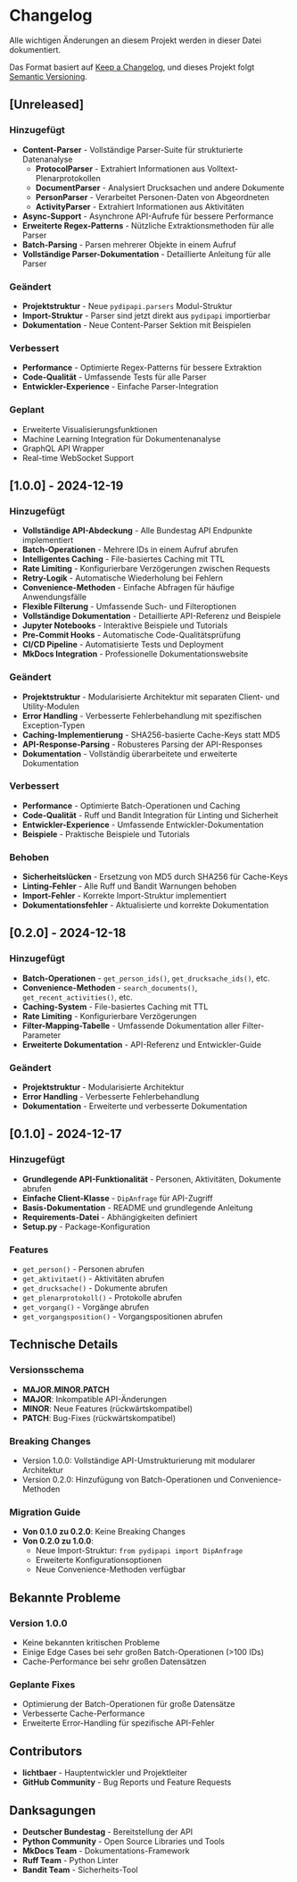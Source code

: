 # Changelog

Alle wichtigen Änderungen an diesem Projekt werden in dieser Datei dokumentiert.

Das Format basiert auf [Keep a Changelog](https://keepachangelog.com/de/1.0.0/),
und dieses Projekt folgt [Semantic Versioning](https://semver.org/spec/v2.0.0.html).

## [Unreleased]

### Hinzugefügt
- **Content-Parser** - Vollständige Parser-Suite für strukturierte Datenanalyse
  - **ProtocolParser** - Extrahiert Informationen aus Volltext-Plenarprotokollen
  - **DocumentParser** - Analysiert Drucksachen und andere Dokumente
  - **PersonParser** - Verarbeitet Personen-Daten von Abgeordneten
  - **ActivityParser** - Extrahiert Informationen aus Aktivitäten
- **Async-Support** - Asynchrone API-Aufrufe für bessere Performance
- **Erweiterte Regex-Patterns** - Nützliche Extraktionsmethoden für alle Parser
- **Batch-Parsing** - Parsen mehrerer Objekte in einem Aufruf
- **Vollständige Parser-Dokumentation** - Detaillierte Anleitung für alle Parser

### Geändert
- **Projektstruktur** - Neue `pydipapi.parsers` Modul-Struktur
- **Import-Struktur** - Parser sind jetzt direkt aus `pydipapi` importierbar
- **Dokumentation** - Neue Content-Parser Sektion mit Beispielen

### Verbessert
- **Performance** - Optimierte Regex-Patterns für bessere Extraktion
- **Code-Qualität** - Umfassende Tests für alle Parser
- **Entwickler-Experience** - Einfache Parser-Integration

### Geplant
- Erweiterte Visualisierungsfunktionen
- Machine Learning Integration für Dokumentenanalyse
- GraphQL API Wrapper
- Real-time WebSocket Support

## [1.0.0] - 2024-12-19

### Hinzugefügt
- **Vollständige API-Abdeckung** - Alle Bundestag API Endpunkte implementiert
- **Batch-Operationen** - Mehrere IDs in einem Aufruf abrufen
- **Intelligentes Caching** - File-basiertes Caching mit TTL
- **Rate Limiting** - Konfigurierbare Verzögerungen zwischen Requests
- **Retry-Logik** - Automatische Wiederholung bei Fehlern
- **Convenience-Methoden** - Einfache Abfragen für häufige Anwendungsfälle
- **Flexible Filterung** - Umfassende Such- und Filteroptionen
- **Vollständige Dokumentation** - Detaillierte API-Referenz und Beispiele
- **Jupyter Notebooks** - Interaktive Beispiele und Tutorials
- **Pre-Commit Hooks** - Automatische Code-Qualitätsprüfung
- **CI/CD Pipeline** - Automatisierte Tests und Deployment
- **MkDocs Integration** - Professionelle Dokumentationswebsite

### Geändert
- **Projektstruktur** - Modularisierte Architektur mit separaten Client- und Utility-Modulen
- **Error Handling** - Verbesserte Fehlerbehandlung mit spezifischen Exception-Typen
- **Caching-Implementierung** - SHA256-basierte Cache-Keys statt MD5
- **API-Response-Parsing** - Robusteres Parsing der API-Responses
- **Dokumentation** - Vollständig überarbeitete und erweiterte Dokumentation

### Verbessert
- **Performance** - Optimierte Batch-Operationen und Caching
- **Code-Qualität** - Ruff und Bandit Integration für Linting und Sicherheit
- **Entwickler-Experience** - Umfassende Entwickler-Dokumentation
- **Beispiele** - Praktische Beispiele und Tutorials

### Behoben
- **Sicherheitslücken** - Ersetzung von MD5 durch SHA256 für Cache-Keys
- **Linting-Fehler** - Alle Ruff und Bandit Warnungen behoben
- **Import-Fehler** - Korrekte Import-Struktur implementiert
- **Dokumentationsfehler** - Aktualisierte und korrekte Dokumentation

## [0.2.0] - 2024-12-18

### Hinzugefügt
- **Batch-Operationen** - `get_person_ids()`, `get_drucksache_ids()`, etc.
- **Convenience-Methoden** - `search_documents()`, `get_recent_activities()`, etc.
- **Caching-System** - File-basiertes Caching mit TTL
- **Rate Limiting** - Konfigurierbare Verzögerungen
- **Filter-Mapping-Tabelle** - Umfassende Dokumentation aller Filter-Parameter
- **Erweiterte Dokumentation** - API-Referenz und Entwickler-Guide

### Geändert
- **Projektstruktur** - Modularisierte Architektur
- **Error Handling** - Verbesserte Fehlerbehandlung
- **Dokumentation** - Erweiterte und verbesserte Dokumentation

## [0.1.0] - 2024-12-17

### Hinzugefügt
- **Grundlegende API-Funktionalität** - Personen, Aktivitäten, Dokumente abrufen
- **Einfache Client-Klasse** - `DipAnfrage` für API-Zugriff
- **Basis-Dokumentation** - README und grundlegende Anleitung
- **Requirements-Datei** - Abhängigkeiten definiert
- **Setup.py** - Package-Konfiguration

### Features
- `get_person()` - Personen abrufen
- `get_aktivitaet()` - Aktivitäten abrufen
- `get_drucksache()` - Dokumente abrufen
- `get_plenarprotokoll()` - Protokolle abrufen
- `get_vorgang()` - Vorgänge abrufen
- `get_vorgangsposition()` - Vorgangspositionen abrufen

## Technische Details

### Versionsschema
- **MAJOR.MINOR.PATCH**
- **MAJOR**: Inkompatible API-Änderungen
- **MINOR**: Neue Features (rückwärtskompatibel)
- **PATCH**: Bug-Fixes (rückwärtskompatibel)

### Breaking Changes
- Version 1.0.0: Vollständige API-Umstrukturierung mit modularer Architektur
- Version 0.2.0: Hinzufügung von Batch-Operationen und Convenience-Methoden

### Migration Guide
- **Von 0.1.0 zu 0.2.0**: Keine Breaking Changes
- **Von 0.2.0 zu 1.0.0**: 
  - Neue Import-Struktur: `from pydipapi import DipAnfrage`
  - Erweiterte Konfigurationsoptionen
  - Neue Convenience-Methoden verfügbar

## Bekannte Probleme

### Version 1.0.0
- Keine bekannten kritischen Probleme
- Einige Edge Cases bei sehr großen Batch-Operationen (>100 IDs)
- Cache-Performance bei sehr großen Datensätzen

### Geplante Fixes
- Optimierung der Batch-Operationen für große Datensätze
- Verbesserte Cache-Performance
- Erweiterte Error-Handling für spezifische API-Fehler

## Contributors

- **lichtbaer** - Hauptentwickler und Projektleiter
- **GitHub Community** - Bug Reports und Feature Requests

## Danksagungen

- **Deutscher Bundestag** - Bereitstellung der API
- **Python Community** - Open Source Libraries und Tools
- **MkDocs Team** - Dokumentations-Framework
- **Ruff Team** - Python Linter
- **Bandit Team** - Sicherheits-Tool 